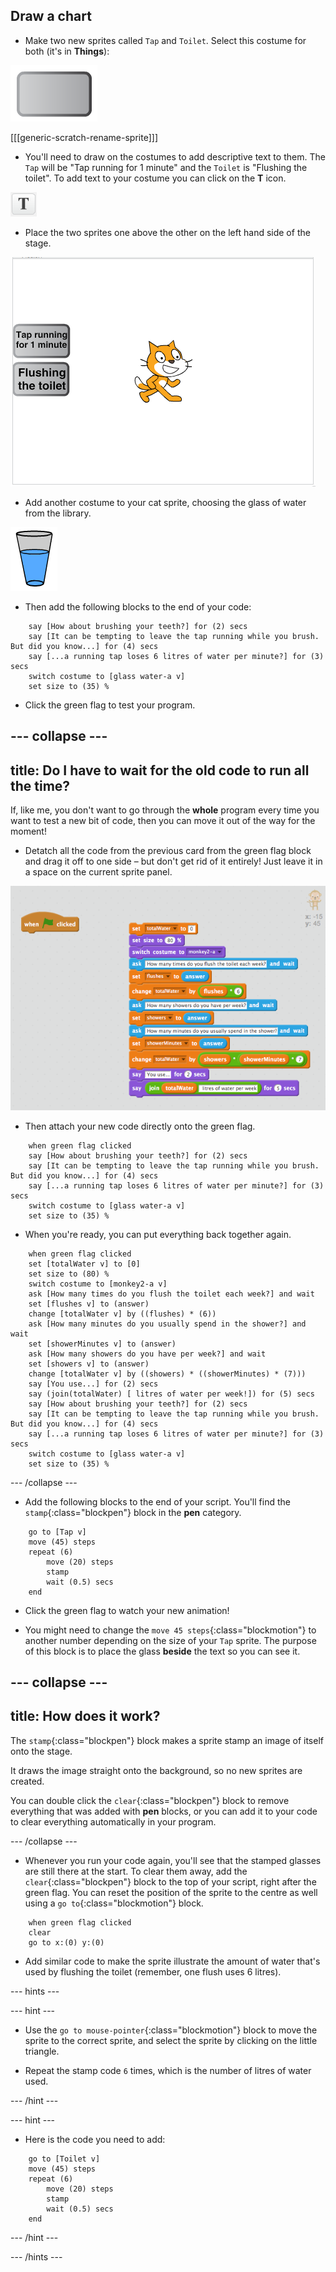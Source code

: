 ## Draw a chart

+ Make two new sprites called `Tap` and `Toilet`. Select this costume for both (it's in **Things**):

![The grey rectangular button costume](images/drawBlankButton.png)

[[[generic-scratch-rename-sprite]]]

+ You'll need to draw on the costumes to add descriptive text to them. The `Tap` will be "Tap running for 1 minute" and the `Toilet` is "Flushing the toilet". To add text to your costume you can click on the **T** icon.

![The T icon for adding text to a picture](images/drawTicon.png)

+ Place the two sprites one above the other on the left hand side of the stage.

![The two button sprites placed at the left edge](images/drawSpritesOnLeft.png)

+ Add another costume to your cat sprite, choosing the glass of water from the library.

![The glass of water costume](images/drawGlassCostume.png)

+ Then add the following blocks to the end of your code:

```blocks
    say [How about brushing your teeth?] for (2) secs
    say [It can be tempting to leave the tap running while you brush. But did you know...] for (4) secs
    say [...a running tap loses 6 litres of water per minute?] for (3) secs
    switch costume to [glass water-a v]
    set size to (35) %
```

+ Click the green flag to test your program.

--- collapse ---
---
title: Do I have to wait for the old code to run all the time?
---

If, like me, you don't want to go through the **whole** program every time you want to test a new bit of code, then you can move it out of the way for the moment!

+ Detatch all the code from the previous card from the green flag block and drag it off to one side – but don't get rid of it entirely! Just leave it in a space on the current sprite panel.

![The code moved to one side away from the green flag](images/drawMoveCodeAside.png)

+ Then attach your new code directly onto the green flag.

```blocks
    when green flag clicked
    say [How about brushing your teeth?] for (2) secs
    say [It can be tempting to leave the tap running while you brush. But did you know...] for (4) secs
    say [...a running tap loses 6 litres of water per minute?] for (3) secs
    switch costume to [glass water-a v]
    set size to (35) %
```

+ When you're ready, you can put everything back together again.


```blocks
    when green flag clicked
    set [totalWater v] to [0]
    set size to (80) %
    switch costume to [monkey2-a v]
    ask [How many times do you flush the toilet each week?] and wait
    set [flushes v] to (answer)
    change [totalWater v] by ((flushes) * (6))
    ask [How many minutes do you usually spend in the shower?] and wait
    set [showerMinutes v] to (answer)
    ask [How many showers do you have per week?] and wait
    set [showers v] to (answer)
    change [totalWater v] by ((showers) * ((showerMinutes) * (7)))
    say [You use...] for (2) secs
    say (join(totalWater) [ litres of water per week!]) for (5) secs
    say [How about brushing your teeth?] for (2) secs
    say [It can be tempting to leave the tap running while you brush. But did you know...] for (4) secs
    say [...a running tap loses 6 litres of water per minute?] for (3) secs
    switch costume to [glass water-a v]
    set size to (35) %
```

--- /collapse ---

+ Add the following blocks to the end of your script. You'll find the `stamp`{:class="blockpen"} block in the **pen** category.

```blocks
    go to [Tap v]
    move (45) steps
    repeat (6)
        move (20) steps
        stamp
        wait (0.5) secs
    end
```

+ Click the green flag to watch your new animation!

+ You might need to change the `move 45 steps`{:class="blockmotion"} to another number depending on the size of your `Tap` sprite. The purpose of this block is to place the glass **beside** the text so you can see it.

--- collapse ---
---
title: How does it work?
---

The `stamp`{:class="blockpen"} block makes a sprite stamp an image of itself onto the stage.

It draws the image straight onto the background, so no new sprites are created.

You can double click the `clear`{:class="blockpen"} block to remove everything that was added with **pen** blocks, or you can add it to your code to clear everything automatically in your program.

--- /collapse ---

+ Whenever you run your code again, you'll see that the stamped glasses are still there at the start. To clear them away, add the `clear`{:class="blockpen"} block to the top of your script, right after the green flag. You can reset the position of the sprite to the centre as well using a `go to`{:class="blockmotion"} block.

```blocks
    when green flag clicked
    clear
    go to x:(0) y:(0)
```

+ Add similar code to make the sprite illustrate the amount of water that's used by flushing the toilet (remember, one flush uses 6 litres).

--- hints ---

--- hint ---

+ Use the `go to mouse-pointer`{:class="blockmotion"} block to move the sprite to the correct sprite, and select the sprite by clicking on the little triangle.

+ Repeat the stamp code `6` times, which is the number of litres of water used.

--- /hint ---

--- hint ---

+ Here is the code you need to add:

```blocks
    go to [Toilet v]
    move (45) steps
    repeat (6)
        move (20) steps
        stamp
        wait (0.5) secs
    end
```

--- /hint ---

--- /hints ---
